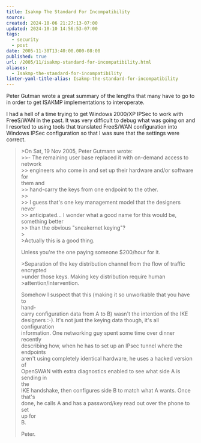 ```yaml
---
title: Isakmp The Standard For Incompatibility
source: 
created: 2024-10-06 21:27:13-07:00
updated: 2024-10-10 14:56:53-07:00
tags:
  - security
  - post
date: 2005-11-30T13:40:00.000-08:00
published: true
url: /2005/11/isakmp-standard-for-incompatibility.html
aliases:
  - Isakmp-the-standard-for-incompatibility
linter-yaml-title-alias: Isakmp-the-standard-for-incompatibility
---
```



Peter Gutman wrote a great summary of the lengths that many have to go to in order to get ISAKMP implementations to interoperate.  
  
I had a hell of a time trying to get Windows 2000/XP IPSec to work with FreeS/WAN in the past. It was very difficult to debug what was going on and I resorted to using tools that translated FreeS/WAN configuration into Windows IPSec configuration so that I was sure that the settings were correct.  
  

>   
> \>On Sat, 19 Nov 2005, Peter Gutmann wrote:  
> \>>- The remaining user base replaced it with on-demand access to network  
> \>> engineers who come in and set up their hardware and/or software for  
> them and  
> \>> hand-carry the keys from one endpoint to the other.  
> \>>  
> \>> I guess that's one key management model that the designers never  
> \>> anticipated... I wonder what a good name for this would be,  
> something better  
> \>> than the obvious "sneakernet keying"?  
> \>  
> \>Actually this is a good thing.  
>   
> Unless you're the one paying someone $200/hour for it.  
>   
> \>Separation of the key distribution channel from the flow of traffic  
> encrypted  
> \>under those keys. Making key distribution require human  
> \>attention/intervention.  
>   
> Somehow I suspect that this (making it so unworkable that you have to  
> hand-  
> carry configuration data from A to B) wasn't the intention of the IKE  
> designers :-). It's not just the keying data though, it's all  
> configuration  
> information. One networking guy spent some time over dinner recently  
> describing how, when he has to set up an IPsec tunnel where the  
> endpoints  
> aren't using completely identical hardware, he uses a hacked version of  
> OpenSWAN with extra diagnostics enabled to see what side A is sending in  
> the  
> IKE handshake, then configures side B to match what A wants. Once  
> that's  
> done, he calls A and has a password/key read out over the phone to set  
> up for  
> B.  
>   
> Peter.